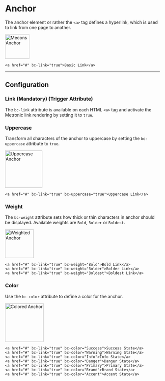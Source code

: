 # Anchor

The anchor element or rather the `<a>` tag defines a hyperlink, which is used to link from one page to another.

<img src="/images/anchor_01.png" width="79" alt="Mecons Anchor" />

```markup
<a href="#" bc-link="true">Basic Link</a>
```

---

## Configuration

### Link (Mandatory) (Trigger Attribute)

The `bc-link` attribute is available on each HTML `<a>` tag and activate the Metronic link rendering by setting it to `true`.

### Uppercase

Transform all characters of the anchor to uppercase by setting the `bc-uppercase` attribute to `true`.

<img src="/images/anchor_02.png" width="121" alt="Uppercase Anchor" />

```markup
<a href="#" bc-link="true" bc-uppercase="true">Uppercase Link</a>
```

### Weight

The `bc-weight` attribute sets how thick or thin characters in anchor should be displayed. Available weights are `Bold`, `Bolder` or `Boldest`.

<img src="/images/anchor_03.png" width="93" alt="Weighted Anchor" />

```markup
<a href="#" bc-link="true" bc-weight="Bold">Bold Link</a>
<a href="#" bc-link="true" bc-weight="Bolder">Bolder Link</a>
<a href="#" bc-link="true" bc-weight="Boldest">Boldest Link</a>
```

### Color

Use the `bc-color` attribute to define a color for the anchor.

<img src="/images/anchor_04.png" width="125" alt="Colored Anchor" />

```markup
<a href="#" bc-link="true" bc-color="Success">Success State</a>
<a href="#" bc-link="true" bc-color="Warning">Warning State</a>
<a href="#" bc-link="true" bc-color="Info">Info State</a>
<a href="#" bc-link="true" bc-color="Danger">Danger State</a>
<a href="#" bc-link="true" bc-color="Primary">Primary State</a>
<a href="#" bc-link="true" bc-color="Brand">Brand State</a>
<a href="#" bc-link="true" bc-color="Accent">Accent State</a>
```